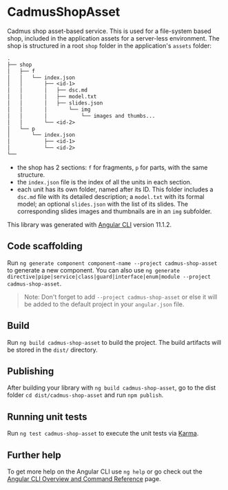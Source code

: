 # CadmusShopAsset

Cadmus shop asset-based service. This is used for a file-system based shop, included in the application assets for a server-less environment. The shop is structured in a root `shop` folder in the application's `assets` folder:

```txt
.
├── shop
│   ├── f
│   │   └── index.json
│   │       ├── <id-1>
│   │       │   ├── dsc.md
│   │       │   ├── model.txt
│   │       │   ├── slides.json
│   │       │       └── img
│   │       │           └── images and thumbs...
│   │       └── <id-2>
│   └── p
│       └── index.json
│           ├── <id-1>
│           └── <id-2>
└── 
```

- the shop has 2 sections: `f` for fragments, `p` for parts, with the same structure.
- the `index.json` file is the index of all the units in each section.
- each unit has its own folder, named after its ID. This folder includes a `dsc.md` file with its detailed description; a `model.txt` with its formal model; an optional `slides.json` with the list of its slides. The corresponding slides images and thumbnails are in an `img` subfolder.

This library was generated with [Angular CLI](https://github.com/angular/angular-cli) version 11.1.2.

## Code scaffolding

Run `ng generate component component-name --project cadmus-shop-asset` to generate a new component. You can also use `ng generate directive|pipe|service|class|guard|interface|enum|module --project cadmus-shop-asset`.
> Note: Don't forget to add `--project cadmus-shop-asset` or else it will be added to the default project in your `angular.json` file. 

## Build

Run `ng build cadmus-shop-asset` to build the project. The build artifacts will be stored in the `dist/` directory.

## Publishing

After building your library with `ng build cadmus-shop-asset`, go to the dist folder `cd dist/cadmus-shop-asset` and run `npm publish`.

## Running unit tests

Run `ng test cadmus-shop-asset` to execute the unit tests via [Karma](https://karma-runner.github.io).

## Further help

To get more help on the Angular CLI use `ng help` or go check out the [Angular CLI Overview and Command Reference](https://angular.io/cli) page.
